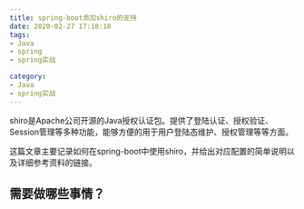 ```yaml
---
title: spring-boot添加shiro的支持
date: 2020-02-27 17:18:18
tags:
- Java
- spring
- spring实战

category:
- Java
- spring实战
---
```

shiro是Apache公司开源的Java授权认证包。提供了登陆认证、授权验证、Session管理等多种功能，能够方便的用于用户登陆态维护、授权管理等等方面。

这篇文章主要记录如何在spring-boot中使用shiro，并给出对应配置的简单说明以及详细参考资料的链接。

## 需要做哪些事情？
